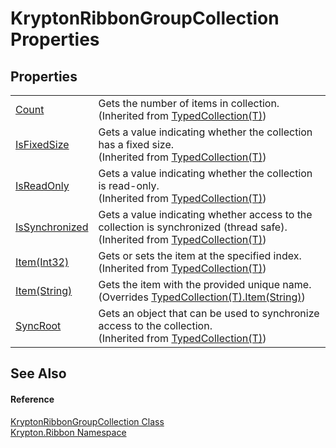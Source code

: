 # KryptonRibbonGroupCollection Properties




## Properties
<table>
<tr>
<td><a href="eb76974d-3e69-e9c3-5f26-80b40ad61776.md">Count</a></td>
<td>Gets the number of items in collection.<br />(Inherited from <a href="4026dc89-2502-ffa8-c767-a8aaea23623e.md">TypedCollection(T)</a>)</td></tr>
<tr>
<td><a href="aa6fcaf0-ad44-8d44-e7bd-4005cadf8f72.md">IsFixedSize</a></td>
<td>Gets a value indicating whether the collection has a fixed size.<br />(Inherited from <a href="4026dc89-2502-ffa8-c767-a8aaea23623e.md">TypedCollection(T)</a>)</td></tr>
<tr>
<td><a href="92028d17-4df6-fdf0-a6d4-4fa4ee846626.md">IsReadOnly</a></td>
<td>Gets a value indicating whether the collection is read-only.<br />(Inherited from <a href="4026dc89-2502-ffa8-c767-a8aaea23623e.md">TypedCollection(T)</a>)</td></tr>
<tr>
<td><a href="99ac8293-0b3b-acc9-f241-afc063befe36.md">IsSynchronized</a></td>
<td>Gets a value indicating whether access to the collection is synchronized (thread safe).<br />(Inherited from <a href="4026dc89-2502-ffa8-c767-a8aaea23623e.md">TypedCollection(T)</a>)</td></tr>
<tr>
<td><a href="809b87e8-af04-f897-1fe3-f82fbad5d2be.md">Item(Int32)</a></td>
<td>Gets or sets the item at the specified index.<br />(Inherited from <a href="4026dc89-2502-ffa8-c767-a8aaea23623e.md">TypedCollection(T)</a>)</td></tr>
<tr>
<td><a href="d5d9b24b-e9a1-e8d5-2d9d-c830371363cf.md">Item(String)</a></td>
<td>Gets the item with the provided unique name.<br />(Overrides <a href="bd025586-33c5-1419-a901-bed4bd7318f1.md">TypedCollection(T).Item(String)</a>)</td></tr>
<tr>
<td><a href="b54aed86-4beb-d048-bd13-ca339c5a4afc.md">SyncRoot</a></td>
<td>Gets an object that can be used to synchronize access to the collection.<br />(Inherited from <a href="4026dc89-2502-ffa8-c767-a8aaea23623e.md">TypedCollection(T)</a>)</td></tr>
</table>

## See Also


#### Reference
<a href="72e8f44b-5425-b67c-a4e8-ff953e07a241.md">KryptonRibbonGroupCollection Class</a>  
<a href="1e9bc734-cff9-e9b8-f013-94cdac669794.md">Krypton.Ribbon Namespace</a>  
